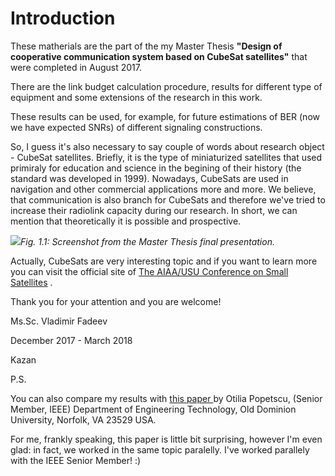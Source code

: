# Introduction

These matherials are the part of the my Master Thesis **"Design of cooperative communication system based on CubeSat satellites"** that were completed in August 2017.

There are the link budget calculation procedure, results for different type of equipment and some extensions of the research in this work.

These results can be used, for example, for future estimations of BER \(now we have expected SNRs\) of different signaling constructions.

So, I guess it's also necessary to say couple of words about research object - CubeSat satellites. Briefly, it is the type of miniaturized satellites that used primiraly for education and science in the begining of their history \(the standard was developed in 1999\). Nowadays, CubeSats are used in navigation and other commercial applications more and more. We believe, that communication is also branch for CubeSats and therefore we've tried to increase their radiolink capacity during our research. In short, we can mention that theoretically it is possible and prospective.

![](https://github.com/kirlf/cubesats/tree/4904a8c7c26549dc8a1a08a45237d264e5cc9806/assets/9.png)_Fig. 1.1: Screenshot from the Master Thesis final presentation._ 

Actually, CubeSats are very interesting topic and if you want to learn more you can visit the official site of [The AIAA/USU Conference on Small Satellites](https://digitalcommons.usu.edu/smallsat/) .

Thank you for your attention and you are welcome!

Ms.Sc. Vladimir Fadeev

December 2017 - March 2018

Kazan

P.S.

You can also compare my results with [this paper ](http://ieeexplore.ieee.org/stamp/stamp.jsp?tp=&arnumber=7964683)by Otilia Popetscu, \(Senior Member, IEEE\) Department of Engineering Technology, Old Dominion University, Norfolk, VA 23529 USA.

For me, frankly speaking, this paper is little bit surprising, however I'm even glad: in fact, we worked in the same topic paralelly. I've worked parallely with the IEEE Senior Member! :\)

